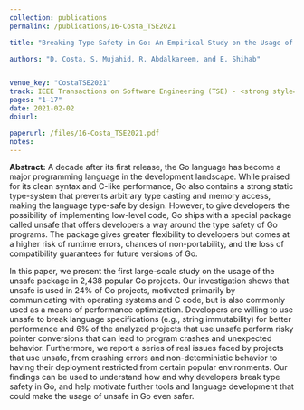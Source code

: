 ```yaml
---
collection: publications
permalink: /publications/16-Costa_TSE2021

title: "Breaking Type Safety in Go: An Empirical Study on the Usage of the unsafe Package"

authors: "D. Costa, S. Mujahid, R. Abdalkareem, and E. Shihab"


venue_key: "CostaTSE2021"
track: IEEE Transactions on Software Engineering (TSE) - <strong style="color:#8B0000">This paper was invited to be presented at ICSE 2022 as a Journal First paper</strong>
pages: "1–17"
date: 2021-02-02
doiurl: 

paperurl: /files/16-Costa_TSE2021.pdf
notes:
---
```


**Abstract:** A decade after its first release, the Go language has become a major programming language in the development landscape. While praised for its clean syntax and C-like performance, Go also contains a strong static type-system that prevents arbitrary type casting and memory access, making the language type-safe by design. However, to give developers the possibility of implementing low-level code, Go ships with a special package called unsafe that offers developers a way around the type safety of Go programs. The package gives greater flexibility to developers but comes at a higher risk of runtime errors, chances of non-portability, and the loss of compatibility guarantees for future versions of Go.

In this paper, we present the first large-scale study on the usage of the unsafe package in 2,438 popular Go projects. Our investigation shows that unsafe is used in 24% of Go projects, motivated primarily by communicating with operating systems and C code, but is also commonly used as a means of performance optimization. Developers are willing to use unsafe to break language specifications (e.g., string immutability) for better performance and 6% of the analyzed projects that use unsafe perform risky pointer conversions that can lead to program crashes and unexpected behavior. Furthermore, we report a series of real issues faced by projects that use unsafe, from crashing errors and non-deterministic behavior to having their deployment restricted from certain popular environments. Our findings can be used to understand how and why developers break type safety in Go, and help motivate further tools and language development that could make the usage of unsafe in Go even safer.